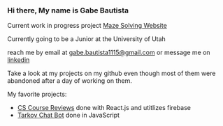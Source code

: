 ### Hi there, My name is Gabe Bautista


Current work in progress project <a href="https://github.com/gabebautista11/Maze-Solving-Alogrithm">Maze Solving Website</a>

Currently going to be a Junior at the University of Utah

reach me by email at gabe.bautista1115@gmail.com or message me on <a href="https://www.linkedin.com/in/gabriel-bautista-7b99201a2/">linkedin</a>

Take a look at my projects on my github even though most of them were abandoned after a day of working on them.

My favorite projects:
<ul>
  <li><a href="https://github.com/gabebautista11/uofu-cs-class-reviews">CS Course Reviews</a> done with React.js and utitlizes firebase</li> 
  <li><a href="https://github.com/gabebautista11/TarkovChatBot">Tarkov Chat Bot</a> done in JavaScript </li>
<ul>
 
<!--
**gabebautista11/gabebautista11** is a ✨ _special_ ✨ repository because its `README.md` (this file) appears on your GitHub profile.

Here are some ideas to get you started:

- 🔭 I’m currently working on ...
- 🌱 I’m currently learning ...
- 👯 I’m looking to collaborate on ...
- 🤔 I’m looking for help with ...
- 💬 Ask me about ...
- 📫 How to reach me: ...
- 😄 Pronouns: ...
- ⚡ Fun fact: ...
-->
